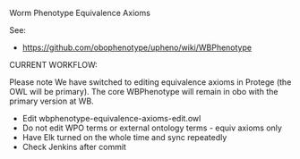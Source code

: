 Worm Phenotype Equivalence Axioms

See:

 * https://github.com/obophenotype/upheno/wiki/WBPhenotype
 
CURRENT WORKFLOW:

Please note We have switched to editing equivalence axioms in Protege
(the OWL will be primary). The core WBPhenotype will remain in obo
with the primary version at WB.

 * Edit wbphenotype-equivalence-axioms-edit.owl
 * Do not edit WPO terms or external ontology terms - equiv axioms only
 * Have Elk turned on the whole time and sync repeatedly
 * Check Jenkins after commit


